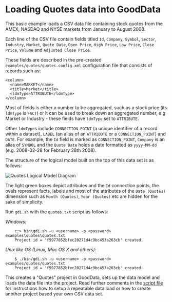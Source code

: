 # Loading Quotes data into GoodData

This basic example loads a CSV data file containing stock quotes from the AMEX, NASDAQ and NYSE markets from January to August 2008.

Each line of the CSV file contain fields titled `Id`, `Company`, `Symbol`, `Sector`, `Industry`, `Market`, `Quote Date`, `Open Price`, `High Price`, `Low Price`, `Close Price`, `Volume` and `Adjusted Close Price`.

These fields are described in the pre-created `examples/quotes/quotes.config.xml` configuration file that consists of records such as:

    <column>
      <name>MARKET</name>
      <title>Market</title>
      <ldmType>ATTRIBUTE</ldmType>
    </column>

Most of fields is either a number to be aggregated, such as a stock price (its `ldmType` is `FACT`) or it can be used to break down an aggregated number, e.g Market or Industry - these fields have `ldmType` set to `ATTRIBUTE`.

Other `ldmType`s include `CONNECTION_POINT` (a unique identifier of a record within a dataset), `LABEL` (an alias of an `ATTRIBUTE` or a `CONNECTION_POINT`) and `DATE`. For example, the `Id` field is marked as `CONNECTION_POINT`, `Company` is an alias of `SYMBOL` and the `Quote Date` holds a date formatted as `yyyy-MM-dd` (e.g. 2008-02-28 for February 28th 2008).

The structure of the logical model built on the top of this data set is as follows:

![Quotes Logical Model Diagram](http://github.com/gooddata/GoodData-DI/raw/master/cli-distro/examples/quotes/quotes_ldm.png "Quotes Logical Model Diagram")

The light green boxes depict attributes and the `Id` connection points, the ovals represent facts, labels and most of the attributes of the `Date (Quotes)` dimension such as `Month (Quotes)`, `Year (Quotes)` etc are hidden for the sake of simplicity. 

Run `gdi.sh` with the `quotes.txt` script as follows:

_Windows:_

        c:> bin\gdi.sh -u <username> -p <password> examples\quotes\quotes.txt
        Project id = 'f5977852bfec20271d4c9bc453a263cb' created.

_Unix like OS (Linux, Mac OS X and others):_

        $ ./bin/gdi.sh -u <username> -p <password> examples/quotes/quotes.txt
        Project id = 'f5977852bfec20271d4c9bc453a263cb' created.

This creates a "Quotes" project in GoodData, sets up the data model and loads the data file into the project. Read further comments in the [script file](quotes.txt) for instructions how to setup a repeatable data load or how to create another project based your own CSV data set. 
